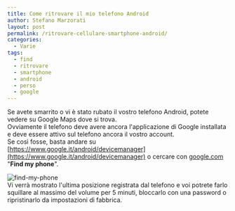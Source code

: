 ```yaml
---
title: Come ritrovare il mio telefono Android
author: Stefano Marzorati
layout: post
permalink: /ritrovare-cellulare-smartphone-android/
categories:
  - Varie
tags:
  - find
  - ritrovare
  - smartphone
  - android
  - perso
  - google
---
```

Se avete smarrito o vi è stato rubato il vostro telefono Android, potete vedere su Google Maps dove si trova.   
Ovviamente il telefono deve avere ancora l'applicazione di Google installata e deve essere attivo sul telefono ancora il vostro account.   
Se così fosse, basta andare su [https://www.google.it/android/devicemanager](https://www.google.it/android/devicemanager) o cercare con [google.com](http://www.google.com) "**Find my phone**".   

![find-my-phone](https://farm6.staticflickr.com/5469/17210718341_7da19e0ec5_o.png)   
Vi verrà mostrato l'ultima posizione registrata dal telefono e voi potrete farlo squillare al massimo del volume per 5 minuti, bloccarlo con una password o ripristinarlo da impostazioni di fabbrica.
